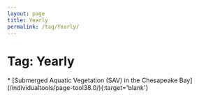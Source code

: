 ```yaml
---
layout: page
title: Yearly
permalink: /tag/Yearly/
---
```

<h1>Tag: Yearly</h1>
* [Submerged Aquatic Vegetation (SAV) in the Chesapeake Bay](/individualtools/page-tool38.0/){:target='blank'}
